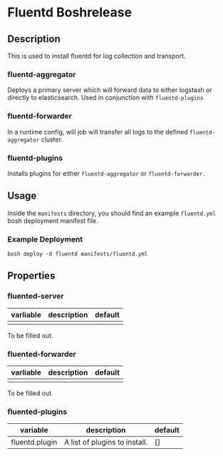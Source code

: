# Fluentd Boshrelease

## Description

This is used to install fluentd for log collection and transport.

### fluentd-aggregator
Deploys a primary server which will forward data to either logstash or directly to elasticsearch. Used in conjunction with `fluentd-plugins`

### fluentd-forwarder
In a runtime config, will job will transfer all logs to the defined `fluentd-aggregator` cluster.

### fluentd-plugins
Installs plugins for either `fluentd-aggregator` or `fluentd-forwarder`.


## Usage
Inside the `manifests` directory, you should find an example `fluentd.yml` bosh deployment manifest file.

### Example Deployment
```
bosh deploy -d fluentd manifests/fluentd.yml
```

## Properties
### fluented-server
|varliable|description|default|
|---|---|---|
| | | |
To be filled out.
### fluented-forwarder
|varliable|description|default|
|---|---|---|
| | | |
To be filled out.
### fluented-plugins
| variable | description | default |
| --- | --- | --- |
| fluentd.plugin | A list of plugins to install.| [] |

